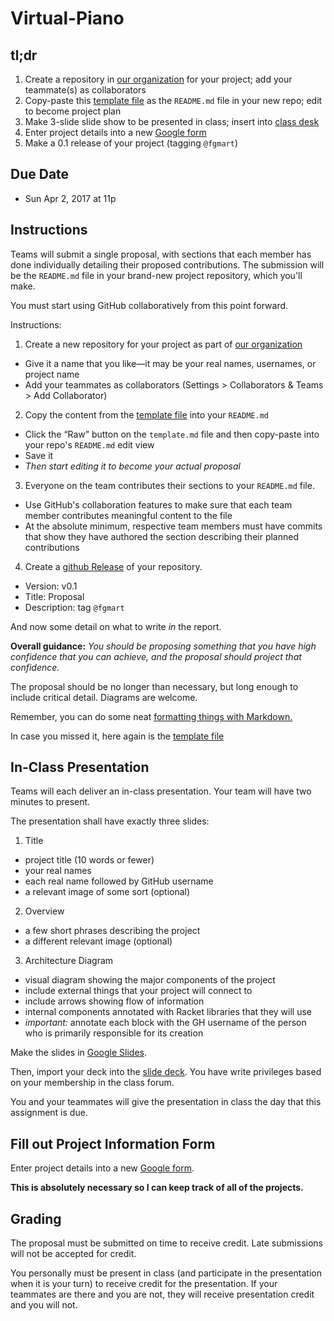 # Virtual-Piano

## tl;dr

1. Create a repository in [our organization][oplorg] for your project; add your teammate(s) as collaborators
2. Copy-paste this [template file](template.md) as the `README.md` file in your new repo; edit to become project plan
3. Make 3-slide slide show to be presented in class; insert into [class desk][gslides]
4. Enter project details into a new [Google form][projform]
5. Make a 0.1 release of your project (tagging `@fgmart`)

## Due Date
* Sun Apr 2, 2017 at 11p

## Instructions

Teams will submit a single proposal, with sections that each member has done individually detailing their proposed contributions. The submission will be the `README.md` file in your brand-new project repository, which you'll make. 

You must start using GitHub collaboratively from this point forward. 

Instructions: 

1. Create a new repository for your project as part of [our organization][oplorg]
  * Give it a name that you like—it may be your real names, usernames, or project name
  * Add your teammates as collaborators (Settings > Collaborators & Teams > Add Collaborator)
2. Copy the content from the [template file](template.md) into your `README.md`
  * Click the “Raw” button on the `template.md` file and then copy-paste into your repo's `README.md` edit view
  * Save it
  * *Then start editing it to become your actual proposal*
3. Everyone on the team contributes their sections to your `README.md` file.
  * Use GitHub's collaboration features to make sure that each team member contributes meaningful content to the file
  * At the absolute minimum, respective team members must have commits that show they have authored the section describing their planned contributions
4. Create a [github Release](https://help.github.com/articles/creating-releases/) of your repository. 
 * Version: v0.1
 * Title: Proposal
 * Description: tag `@fgmart`

And now some detail on what to write _in_ the report.

**Overall guidance:** *You should be proposing something that you have high confidence that you can achieve, and the proposal should project that confidence.*

The proposal should be no longer than necessary, but long enough to include critical detail. Diagrams are welcome. 

Remember, you can do some neat [formatting things with Markdown.][markdown]

In case you missed it, here again is the [template file](template.md)

## In-Class Presentation 
Teams will each deliver an in-class presentation. Your team will have two minutes to present.

The presentation shall have exactly three slides:

1. Title
  * project title (10 words or fewer)
  * your real names
  * each real name followed by GitHub username
  * a relevant image of some sort (optional)
2. Overview
  * a few short phrases describing the project
  * a different relevant image (optional)
3. Architecture Diagram 
  * visual diagram showing the major components of the project
  * include external things that your project will connect to
  * include arrows showing flow of information
  * internal components annotated with Racket libraries that they will use
  * _important:_ annotate each block with the GH username of the person who is primarily responsible for its creation

Make the slides in [Google Slides][gslides].

Then, import your deck into the [slide deck][martinslides]. You have write privileges based on your membership in the class forum.

You and your teammates will give the presentation in class the day that this assignment is due.

## Fill out Project Information Form

Enter project details into a new [Google form][projform].

**This is absolutely necessary so I can keep track of all of the projects.**

## Grading
The proposal must be submitted on time to receive credit. Late submissions will not be accepted for credit.

You personally must be present in class (and participate in the presentation when it is your turn) to receive credit for the presentation. If your teammates are there and you are not, they will receive presentation credit and you will not.


<!-- Links -->
[forum]: https://groups.google.com/forum/#!forum/uml-opl-spr17
[markdown]: https://help.github.com/articles/markdown-basics/
[gslides]:https://slides.google.com
[martinslides]:https://docs.google.com/presentation/d/1fzNX4nV4z6IkLiVBMB0YD4CctlJxR9pWXSbYTOFcQvc
[projform]:https://goo.gl/forms/Gfh9hWBgvg323j6M2
[oplorg]:https://github.com/oplS17projects/
